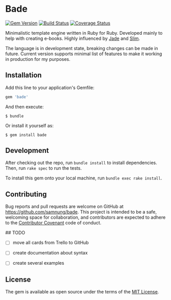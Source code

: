 
# Bade

[![Gem Version](https://badge.fury.io/rb/bade.svg)](http://badge.fury.io/rb/bade) [![Build Status](https://travis-ci.org/samnung/bade.svg?branch=master)](https://travis-ci.org/samnung/bade) [![Coverage Status](https://coveralls.io/repos/samnung/bade/badge.svg?branch=master&service=github)](https://coveralls.io/github/samnung/bade?branch=master)


Minimalistic template engine written in Ruby for Ruby. Developed mainly to help with creating e-books. Highly influenced by [Jade](http://jade-lang.com) and [Slim](http://slim-lang.com).

The language is in development state, breaking changes can be made in future. Current version supports minimal list of features to make it working in production for my purposes.


## Installation

Add this line to your application's Gemfile:

```ruby
gem 'bade'
```

And then execute:

    $ bundle

Or install it yourself as:

    $ gem install bade


## Development

After checking out the repo, run `bundle install` to install dependencies. Then, run `rake spec` to run the tests.

To install this gem onto your local machine, run `bundle exec rake install`.


## Contributing

Bug reports and pull requests are welcome on GitHub at https://github.com/samnung/bade. This project is intended to be a safe, welcoming space for collaboration, and contributors are expected to adhere to the [Contributor Covenant](contributor-covenant.org) code of conduct.


## TODO

- [ ] move all cards from Trello to GitHub
- [ ] create documentation about syntax
- [ ] create several examples


## License

The gem is available as open source under the terms of the [MIT License](http://opensource.org/licenses/MIT).
